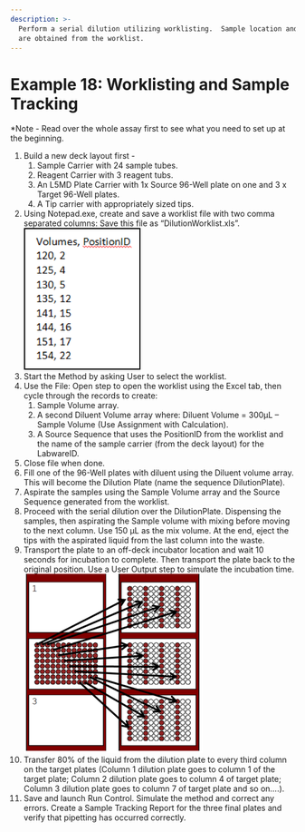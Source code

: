 ```yaml
---
description: >-
  Perform a serial dilution utilizing worklisting.  Sample location and volumes
  are obtained from the worklist.
---
```


# Example 18: Worklisting and Sample Tracking

\*Note - Read over the whole assay first to see what you need to set up at the beginning.

1. Build a new deck layout first -       &#x20;
   1. Sample Carrier with 24 sample tubes.
   2. Reagent Carrier with 3 reagent tubs.
   3. An L5MD Plate Carrier with 1x Source 96-Well plate on one and 3 x Target 96-Well plates.
   4. A Tip carrier with appropriately sized tips.
2. Using Notepad.exe, create and save a worklist file with two comma separated columns: Save this file as “DilutionWorklist.xls”.\
   ![](<../.gitbook/assets/image (400).png>)
3. Start the Method by asking User to select the worklist.
4. Use the File: Open step to open the worklist using the Excel tab, then cycle through the records to create:
   1. Sample Volume array.
   2. A second Diluent Volume array where: Diluent Volume = 300µL – Sample Volume (Use Assignment with Calculation).
   3. A Source Sequence that uses the PositionID from the worklist and the name of the sample carrier (from the deck layout) for the LabwareID. &#x20;
5. Close file when done.
6. Fill one of the 96-Well plates with diluent using the Diluent volume array.  This will become the Dilution Plate (name the sequence DilutionPlate).
7. Aspirate the samples using the Sample Volume array and the Source Sequence generated from the worklist.
8. Proceed with the serial dilution over the DilutionPlate.  Dispensing the samples, then aspirating the Sample volume with mixing before moving to the next column.  Use 150 µL as the mix volume.  At the end, eject the tips with the aspirated liquid from the last column into the waste.
9. Transport the plate to an off-deck incubator location and wait 10 seconds for incubation to complete. Then transport the plate back to the original position. Use a User Output step to simulate the incubation time.\
   ![](<../.gitbook/assets/image (399).png>)
10. Transfer 80% of the liquid from the dilution plate to every third column on the target plates (Column 1 dilution plate goes to column 1 of the target plate; Column 2 dilution plate goes to column 4 of target plate; Column 3 dilution plate goes to column 7 of target plate and so on….).
11. Save and launch Run Control.  Simulate the method and correct any errors.  Create a Sample Tracking Report for the three final plates and verify that pipetting has occurred correctly.
